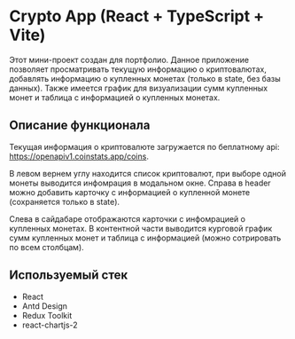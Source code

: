 # Crypto App (React + TypeScript + Vite)

Этот мини-проект создан для портфолио. 
Данное приложение позволяет просматривать текущую информацию о криптовалютах, добавлять информацию о купленных монетах (только в state, без базы данных).
Также имеется график для визуализации сумм купленных монет и таблица с информацией о купленных монетах.



## Описание функционала

Текущая информация о криптовалюте загружается по беплатному api: https://openapiv1.coinstats.app/coins.

В левом вернем углу находится список криптовалют, при выборе одной монеты выводится инфомрация в модальном окне. Справа в header можно добавить карточку с информацией о купленной монете (сохраняется только в state).

Слева в сайдабаре отображаются карточки с инфомрацией о купленных монетах. В контентной части выводится курговой график сумм купленных монет и таблица с информацией (можно сотрировать по всем столбцам).



## Используемый стек

- React
- Antd Design
- Redux Toolkit
- react-chartjs-2
